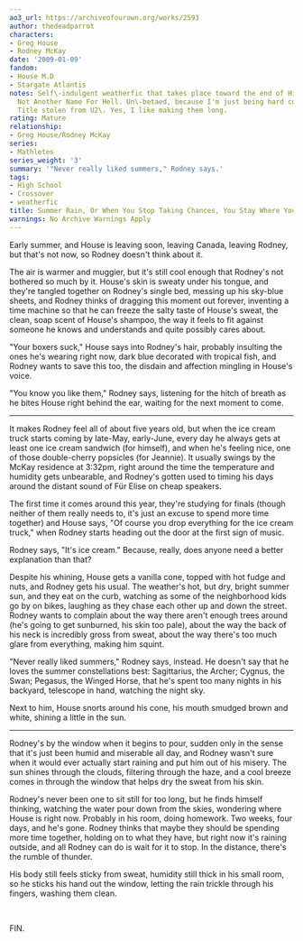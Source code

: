 ```yaml
---
ao3_url: https://archiveofourown.org/works/2593
author: thedeadparrot
characters:
- Greg House
- Rodney McKay
date: '2009-01-09'
fandom:
- House M.D
- Stargate Atlantis
notes: Self\-indulgent weatherfic that takes place toward the end of High School Is
  Not Another Name For Hell. Un\-betaed, because I'm just being hard core like that.
  Title stolen from U2\. Yes, I like making them long.
rating: Mature
relationship:
- Greg House/Rodney McKay
series:
- Mathletes
series_weight: '3'
summary: '"Never really liked summers," Rodney says.'
tags:
- High School
- Crossover
- weatherfic
title: Summer Rain, Or When You Stop Taking Chances, You Stay Where You Sit
warnings: No Archive Warnings Apply
---
```


Early summer, and House is leaving soon, leaving Canada, leaving Rodney, but that's not now, so Rodney doesn't think about it.

The air is warmer and muggier, but it's still cool enough that Rodney's not bothered so much by it. House's skin is sweaty under his tongue, and they're tangled together on Rodney's single bed, messing up his sky\-blue sheets, and Rodney thinks of dragging this moment out forever, inventing a time machine so that he can freeze the salty taste of House's sweat, the clean, soap scent of House's shampoo, the way it feels to fit against someone he knows and understands and quite possibly cares about.

"Your boxers suck," House says into Rodney's hair, probably insulting the ones he's wearing right now, dark blue decorated with tropical fish, and Rodney wants to save this too, the disdain and affection mingling in House's voice.

"You know you like them," Rodney says, listening for the hitch of breath as he bites House right behind the ear, waiting for the next moment to come.



---

It makes Rodney feel all of about five years old, but when the ice cream truck starts coming by late\-May, early\-June, every day he always gets at least one ice cream sandwich (for himself), and when he's feeling nice, one of those double\-cherry popsicles (for Jeannie). It usually swings by the McKay residence at 3:32pm, right around the time the temperature and humidity gets unbearable, and Rodney's gotten used to timing his days around the distant sound of Für Elise on cheap speakers.

The first time it comes around this year, they're studying for finals (though neither of them really needs to, it's just an excuse to spend more time together) and House says, "Of course you drop everything for the ice cream truck," when Rodney starts heading out the door at the first sign of music.

Rodney says, "It's ice cream." Because, really, does anyone need a better explanation than that?

Despite his whining, House gets a vanilla cone, topped with hot fudge and nuts, and Rodney gets his usual. The weather's hot, but dry, bright summer sun, and they eat on the curb, watching as some of the neighborhood kids go by on bikes, laughing as they chase each other up and down the street. Rodney wants to complain about the way there aren't enough trees around (he's going to get sunburned, his skin too pale), about the way the back of his neck is incredibly gross from sweat, about the way there's too much glare from everything, making him squint.

"Never really liked summers," Rodney says, instead. He doesn't say that he loves the summer constellations best: Sagittarius, the Archer; Cygnus, the Swan; Pegasus, the Winged Horse, that he's spent too many nights in his backyard, telescope in hand, watching the night sky.

Next to him, House snorts around his cone, his mouth smudged brown and white, shining a little in the sun.



---

Rodney's by the window when it begins to pour, sudden only in the sense that it's just been humid and miserable all day, and Rodney wasn't sure when it would ever actually start raining and put him out of his misery. The sun shines through the clouds, filtering through the haze, and a cool breeze comes in through the window that helps dry the sweat from his skin.

Rodney's never been one to sit still for too long, but he finds himself thinking, watching the water pour down from the skies, wondering where House is right now. Probably in his room, doing homework. Two weeks, four days, and he's gone. Rodney thinks that maybe they should be spending more time together, holding on to what they have, but right now it's raining outside, and all Rodney can do is wait for it to stop. In the distance, there's the rumble of thunder.

His body still feels sticky from sweat, humidity still thick in his small room, so he sticks his hand out the window, letting the rain trickle through his fingers, washing them clean.

 

FIN.